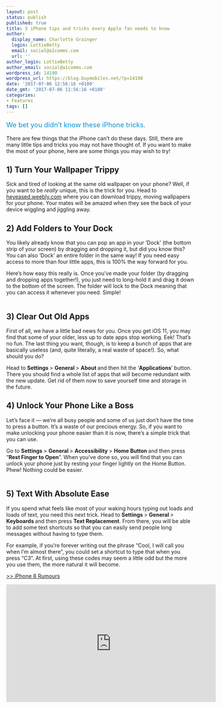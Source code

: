 ```yaml
---
layout: post
status: publish
published: true
title: 5 iPhone tips and tricks every Apple fan needs to know
author:
  display_name: Charlotte Grainger
  login: LottieBetty
  email: social@a1comms.com
  url: ''
author_login: LottieBetty
author_email: social@a1comms.com
wordpress_id: 14190
wordpress_url: https://blog.buymobiles.net/?p=14190
date: '2017-07-06 12:56:16 +0100'
date_gmt: '2017-07-06 11:56:16 +0100'
categories:
- Features
tags: []
---
```

<p><span class="postStandFirst" style="color: #0896d5; line-height: 26px; font-size: 18px;">We bet you didn&rsquo;t know these iPhone tricks.</span></p>
<p>There are few things that the iPhone can&rsquo;t do these days. Still, there are many little tips and tricks you may not have thought of. If you want to make the most of your phone, here are some things you may wish to try!</p>
<h2>1) Turn Your Wallpaper Trippy</h2>
<p>Sick and tired of looking at the same old wallpaper on your phone? Well, if you want to be <em>really </em>unique, this is the trick for you. Head to <a href="http://heyeased.weebly.com">heyeased.weebly.com</a> where you can download trippy, moving wallpapers for your phone. Your mates will be amazed when they see the back of your device wiggling and jiggling away.</p>
<h2>2) Add Folders to Your Dock</h2>
<p>You likely already know that you can pop an app in your &lsquo;Dock&rsquo; (the bottom strip of your screen) by dragging and dropping it, but did you know this? You can also &lsquo;Dock&rsquo; an entire folder in the same way! If you need easy access to more than four little apps, this is 100% the way forward for you.</p>
<p>Here&rsquo;s how easy this really is. Once you&rsquo;ve made your folder (by dragging and dropping apps together!), you just need to long-hold it and drag it down to the bottom of the screen. The folder will lock to the Dock meaning that you can access it whenever you need. Simple!</p>
<p><img class="aligncenter size-full wp-image-14194" src="https://lh3.googleusercontent.com/wuvdMb7y9NAZ402b6-BxMhnHd5V5oA4tubiQIOTJnjFONfsxw4iQQcrQjSRtvI_jY_wSby2XVL_xQ9sZ0fknjC8D6Q=s0" alt="" /></p>
<h2>3) Clear Out Old Apps</h2>
<p>First of all, we have a little bad news for you. Once you get iOS 11, you may find that some of your older, less up to date apps stop working. Eek! That&rsquo;s no fun. The last thing you want, though, is to keep a bunch of apps that are basically useless (and, quite literally, a real waste of space!). So, what should you do?</p>
<p>Head to <strong>Settings </strong>> <strong>General </strong>> <strong>About </strong>and then hit the &lsquo;<strong>Applications</strong>&rsquo; button. There you should find a whole list of apps that will become redundant with the new update. Get rid of them now to save yourself time and storage in the future.</p>
<h2>4) Unlock Your Phone Like a Boss</h2>
<p>Let&rsquo;s face it &mdash; we&rsquo;re all busy people and some of us just don&rsquo;t have the time to press a button. It&rsquo;s a waste of our precious energy. So, if you want to make unlocking your phone easier than it is now, there&rsquo;s a simple trick that you can use.</p>
<p>Go to <strong>Settings </strong>> <strong>General </strong>> <strong>Accessibility </strong>> <strong>Home Button </strong>and then press &ldquo;<strong>Rest Finger to Open</strong>&rdquo;. When you&rsquo;ve done so, you will find that you can unlock your phone just by resting your finger lightly on the Home Button. Phew! Nothing could be easier.</p>
<p><img class="aligncenter size-full wp-image-14199" src="https://lh3.googleusercontent.com/Jjv2LTMfyOIHGb3g7HC3eLsxrABBhvnhOnyV7zC_BBMrU9W4tuVXib9HWZN7ovL7tAyRLtFe8DzPuvLJ4h8KaHGD=s0" alt="" /></p>
<h2>5) Text With Absolute Ease</h2>
<p>If you spend what feels like most of your waking hours typing out loads and loads of text, you need this next trick. Head to <strong>Settings </strong>> <strong>General </strong>> <strong>Keyboards </strong>and then press <strong>Text Replacement</strong>. From there, you will be able to add some text shortcuts so that you can easily send people long messages without having to type them.</p>
<p>For example, if you&rsquo;re forever writing out the phrase &ldquo;Cool, I will call you when I&rsquo;m almost there&rdquo;, you could set a shortcut to type that when you press &ldquo;C3&rdquo;. At first, using these codes may seem a little odd but the more you use them, the more natural it will become.</p>
<p><a href="https://blog.buymobiles.net/features/iphone-8-rumours-and-release-date" target="_blank">>> iPhone 8 Rumours</a></p>
<p><iframe src="https://www.youtube.com/embed/Wp-SqWal3VQ" width="560" height="315" frameborder="0" allowfullscreen="allowfullscreen"></iframe></p>
